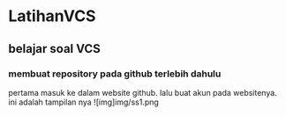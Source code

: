 # LatihanVCS
## belajar soal VCS

### membuat repository pada github terlebih dahulu
pertama masuk ke dalam website github. lalu buat akun pada websitenya.
ini adalah tampilan nya
![img]img/ss1.png